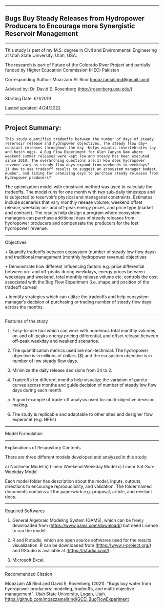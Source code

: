 _________________________________________________________________________________________________
## Bugs Buy Steady Releases from Hydropower Producers to Encourage more Synergistic Reservoir Management 
_________________________________________________________________________________________________

This study is part of my M.S. degree in Civil and Environmental Engineering at Utah State University, Utah, USA.

The research is part of Future of the Colorado River Project and partially funded by Higher Education Commission (HEC) Pakistan

Corresponding Author: Moazzam Ali Rind (moazzamalirind@gmail.com)

Advised by: Dr. David E. Rosenberg (http://rosenberg.usu.edu/)

Starting Date: 6/1/2019

Lasted updated: 4/24/2022
_________________________________________________________________________________________________________________________________________________________________________________

## Project Summary: 
	This study quantifies tradeoffs between the number of days of steady reservoir release and hydropower objectives. The steady flow day— constant releases throughout the day —helps aquatic invertebrates lay and hatch eggs. A Bug Flow Experiment for Glen Canyon Dam where weekend summer releases were kept low and steady has been executed since 2018. The overarching questions are:1) How does hydropower revenue vary as steady flow days expand from weekends to weekdays?                      2) How to use tradeoff results to suggest an ecosystem manager budget, number, and timing for promising days to purchase steady releases from hydropower producers? 
   The optimization model with constraint method was used to calculate the tradeoffs. The model runs for one month with two sub-daily timesteps and is subjected to reservoir’s physical and managerial constraints. Estimates include scenarios that vary monthly release volume, weekend offset release, weekday on- and off-peak energy prices, and price type (market and contract). The results help design a program where ecosystem managers can purchase additional days of steady releases from hydropower producers and compensate the producers for the lost hydropower revenue.
	
________________________________________________________________________________________________________________________________________________________________________________
Objectives

•	Quantify tradeoffs between ecosystem (number of steady low flow days) and traditional management (monthly hydropower revenue) objectives

•	Demonstrate how different influencing factors e.g. price differential between on- and off-peaks during weekdays, energy prices between weekdays and weekend, total monthly release volume etc. controls the cost associated with the Bug Flow Experiment (i.e. shape and position of the tradeoff curves)

•	Identify strategies which can utilize the tradeoffs and help ecosystem manager’s decision of purchasing or trading number of steady flow days across the months.
_________________________________________________________________________________________________________________________________________________________________________________
Features of the study

1. Easy-to-use tool which can work with numerous total monthly volumes, on-and off-peaks energy pricing differential, and offset release between off-peak weekday and weekend scenarios.

2. The quantification metrics used are non-technical. The hydropower objective is in millions of dollars ($) and the ecosystem objective is in number of low steady flow days.

3. Minimize the daily release decisions from 24 to 2.

4. Tradeoffs for different months help visualize the variation of pareto curves across  months and guide decision of number of steady low flow days during each month.

5. A good example of trade-off analysis used for multi-objective decision making.

6. The study is replicable and adaptable to other sites and designer flow experimet (e.g. HFEs)

_________________________________________________________________________________________________________________________________________________________________________________
Model Formulation
_________________________________________________________________________________________________________________________________________________________________________________
Explanations of Respository Contents

There are three different models developed and analyzed in this study:

a) Nonlinear Model 
b) Linear Weekend-Weekday Model
c) Linear Sat-Sun-Weekday Model

Each model folder has description about the model, inputs, outputs, directions to encourage reproducibility, and validation. The folder named documents contains all the paperwork e.g. proposal, article, and revelant docs.
_________________________________________________________________________________________________________________________________________________________________________________
Required Softwares

1. General Algebraic Modeling System (GAMS), which can be freely downloaded from (https://www.gams.com/download/) but need License to run the model.

2. R and R studio, which are open source softwares used for the results visualization. R can be downloaded from (https://www.r-project.org/) and RStudio is available at (https://rstudio.com/).

3. Microsoft Excel. 
________________________________________________________________________________________________________________________________________________________________________________
Recommended Citation

Moazzam Ali Rind and David E. Rosenberg (2021). "Bugs buy water from hydropower producers: modeling, tradeoffs, and multi-objective management". Utah State University, Logan, Utah. https://github.com/moazzamalirind/GCD_BugFlowExperiment

